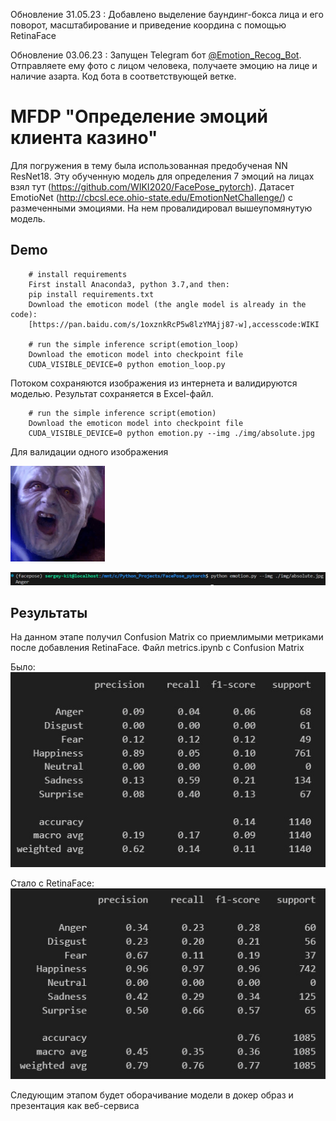 Обновление 31.05.23 : Добавлено выделение баундинг-бокса лица и его поворот, масштабирование и приведение координа с помощью RetinaFace

Обновление 03.06.23 : Запущен Telegram бот [@Emotion_Recog_Bot](https://t.me/emotion_recog_bot). Отправляете ему фото с лицом человека, получаете эмоцию на лице и наличие азарта. Код бота в соответствующей ветке.
# MFDP "Определение эмоций клиента казино"

Для погружения в тему была использованная предобученая NN ResNet18. 
Эту обученную модель для определения 7 эмоций на лицах взял тут (https://github.com/WIKI2020/FacePose_pytorch). 
Датасет EmotioNet (http://cbcsl.ece.ohio-state.edu/EmotionNetChallenge/) с размеченными эмоциями. На нем провалидировал вышеупомянутую модель.

## Demo
```
    # install requirements
    First install Anaconda3, python 3.7,and then:
    pip install requirements.txt
    Download the emoticon model (the angle model is already in the code):
    [https://pan.baidu.com/s/1oxznkRcP5w8lzYMAjj87-w],accesscode:WIKI
    
    # run the simple inference script(emotion_loop)
    Download the emoticon model into checkpoint file
    CUDA_VISIBLE_DEVICE=0 python emotion_loop.py
```   
Потоком сохраняются изображения из интернета и валидируются моделью. Результат сохраняется в Excel-файл.

```
    # run the simple inference script(emotion)
    Download the emoticon model into checkpoint file
    CUDA_VISIBLE_DEVICE=0 python emotion.py --img ./img/absolute.jpg
``` 
Для валидации одного изображения

<img src="https://github.com/Sergey-Kit/MFDP_Emotion_Recognition/blob/main/img/absolute.jpg" width=30% height=30%>

![image](https://github.com/Sergey-Kit/MFDP_Emotion_Recognition/blob/main/img/power.jpg)

## Результаты

На данном этапе получил Confusion Matrix со приемлимыми метриками после добавления RetinaFace. 
Файл metrics.ipynb с Confusion Matrix

Было:
         ![image](https://github.com/Sergey-Kit/MFDP_Emotion_Recognition/blob/main/img/results.jpg)

Стало с RetinaFace:
![image](https://github.com/Sergey-Kit/MFDP_Emotion_Recognition/blob/main/img/results_v2.jpg)

Следующим этапом будет оборачивание модели в докер образ и презентация как веб-сервиса

